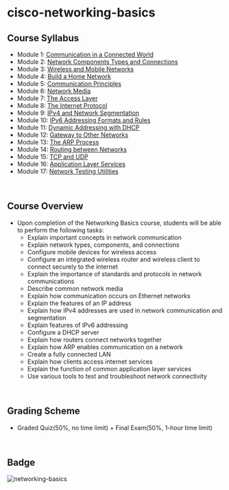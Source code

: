 # cisco-networking-basics

## Course Syllabus
- Module 1: [Communication in a Connected World](./_Communication_in_a_Connected_World.md)
- Module 2: [Network Components Types and Connections](./_Network_Components_Types_and_Connections)
- Module 3: [Wireless and Mobile Networks](./3_Wireless_and_Mobile_Networks.md)
- Module 4: [Build a Home Network](./4_Build_a_Home_Network.md)
- Module 5: [Communication Principles](./5_Communication_Principles.md)
- Module 6: [Network Media](./6_Network_Media.md)
- Module 7: [The Access Layer](./7_The_Access_Layer.md)
- Module 8: [The Internet Protocol](./8_The_Internet_Protocol.md)
- Module 9: [IPv4 and Network Segmentation](./9_IPv4_and_Network_Segmentation.md)
- Module 10: [IPv6 Addressing Formats and Rules](./10_IPv6_Addressing_Formats_and_Rules.md)
- Module 11: [Dynamic Addressing with DHCP](./11_Dynamic_Addressing_with_DHCP.md)
- Module 12: [Gateway to Other Networks](./12_Gateway_to_Other_Networks.md)
- Module 13: [The ARP Process](./13_The_ARP_Process.md)
- Module 14: [Routing between Networks](./14_Routing_between_Networks.md)
- Module 15: [TCP and UDP](./15_TCP_and_UDP.md)
- Module 16: [Application Layer Services](./16_Application_Layer_Services.md)
- Module 17: [Network Testing Utilities](./17_Network_Testing_Utilities.md)

<br>

## Course Overview
- Upon completion of the Networking Basics course, students will be able to perform the following tasks:
    - Explain important concepts in network communication
    - Explain network types, components, and connections
    - Configure mobile devices for wireless access
    - Configure an integrated wireless router and wireless client to connect securely to the internet
    - Explain the importance of standards and protocols in network communications
    - Describe common network media
    - Explain how communication occurs on Ethernet networks
    - Explain the features of an IP address
    - Explain how IPv4 addresses are used in network communication and segmentation
    - Explain features of IPv6 addressing
    - Configure a DHCP server
    - Explain how routers connect networks together
    - Explain how ARP enables communication on a network
    - Create a fully connected LAN
    - Explain how clients access internet services
    - Explain the function of common application layer services
    - Use various tools to test and troubleshoot network connectivity
<br>

## Grading Scheme
- Graded Quiz(50%, no time limit) + Final Exam(50%, 1-hour time limit)
<br>

## Badge
![networking-basics](https://github.com/superbeppe98/cisco-networking-basics/assets/29455975/27daefd3-7352-4cd2-a57a-bf42d64b62e8)